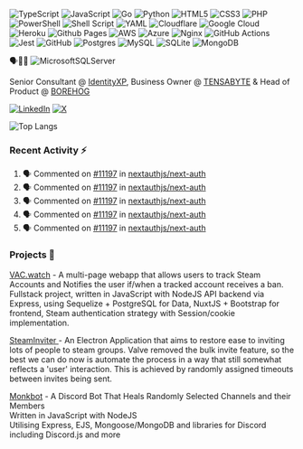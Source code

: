 ![TypeScript](https://img.shields.io/badge/TypeScript-3178C6.svg?style=for-the-badge&logo=TypeScript&logoColor=white)
![JavaScript](https://img.shields.io/badge/javascript-%23323330.svg?style=for-the-badge&logo=javascript&logoColor=%23F7DF1E)
![Go](https://img.shields.io/badge/go-%2300ADD8.svg?style=for-the-badge&logo=go&logoColor=white)
![Python](https://img.shields.io/badge/python-3670A0?style=for-the-badge&logo=python&logoColor=ffdd54)
![HTML5](https://img.shields.io/badge/html5-%23E34F26.svg?style=for-the-badge&logo=html5&logoColor=white)
![CSS3](https://img.shields.io/badge/css3-%231572B6.svg?style=for-the-badge&logo=css3&logoColor=white)
![PHP](https://img.shields.io/badge/php-%23777BB4.svg?style=for-the-badge&logo=php&logoColor=white)
![PowerShell](https://img.shields.io/badge/PowerShell-%235391FE.svg?style=for-the-badge&logo=powershell&logoColor=white)
![Shell Script](https://img.shields.io/badge/shell_script-%23121011.svg?style=for-the-badge&logo=gnu-bash&logoColor=white)
![YAML](https://img.shields.io/badge/yaml-%23ffffff.svg?style=for-the-badge&logo=yaml&logoColor=151515)
![Cloudflare](https://img.shields.io/badge/Cloudflare-F38020?style=for-the-badge&logo=Cloudflare&logoColor=white)
![Google Cloud](https://img.shields.io/badge/GoogleCloud-%234285F4.svg?style=for-the-badge&logo=google-cloud&logoColor=white)
![Heroku](https://img.shields.io/badge/heroku-%23430098.svg?style=for-the-badge&logo=heroku&logoColor=white)
![Github Pages](https://img.shields.io/badge/github%20pages-121013?style=for-the-badge&logo=github&logoColor=white)
![AWS](https://img.shields.io/badge/AWS-%23FF9900.svg?style=for-the-badge&logo=amazon-aws&logoColor=white)
![Azure](https://img.shields.io/badge/azure-%230072C6.svg?style=for-the-badge&logo=microsoftazure&logoColor=white)
![Nginx](https://img.shields.io/badge/nginx-%23009639.svg?style=for-the-badge&logo=nginx&logoColor=white)
![GitHub Actions](https://img.shields.io/badge/github%20actions-%232671E5.svg?style=for-the-badge&logo=githubactions&logoColor=white)
![Jest](https://img.shields.io/badge/-jest-%23C21325?style=for-the-badge&logo=jest&logoColor=white)
![GitHub](https://img.shields.io/badge/github-%23121011.svg?style=for-the-badge&logo=github&logoColor=white)
![Postgres](https://img.shields.io/badge/postgres-%23316192.svg?style=for-the-badge&logo=postgresql&logoColor=white)
![MySQL](https://img.shields.io/badge/mysql-4479A1.svg?style=for-the-badge&logo=mysql&logoColor=white)
![SQLite](https://img.shields.io/badge/sqlite-%2307405e.svg?style=for-the-badge&logo=sqlite&logoColor=white)
![MongoDB](https://img.shields.io/badge/MongoDB-%234ea94b.svg?style=for-the-badge&logo=mongodb&logoColor=white)

🗣️🖕🏼 ![MicrosoftSQLServer](https://img.shields.io/badge/Microsoft%20SQL%20Server-CC2927?style=for-the-badge&logo=microsoft%20sql%20server&logoColor=white)


Senior Consultant @ [IdentityXP](https://identityxp.com), Business Owner @ [TENSABYTE](https://tensabyte.com.au) & Head of Product @ [BOREHOG](https://borehog.net/)

[![LinkedIn](https://img.shields.io/badge/linkedin-%230077B5.svg?style=for-the-badge&logo=linkedin&logoColor=white)](https://www.linkedin.com/in/whats-a-mattr/)
[![X](https://img.shields.io/badge/X-%23000000.svg?style=for-the-badge&logo=X&logoColor=white)](https://x.com/MattasaurusRuss)



![Top Langs](https://github-readme-stats.vercel.app/api/top-langs/?username=Whats-A-MattR&layout=compact&theme=dracula)

### Recent Activity ⚡️
<!--START_SECTION:activity-->
1. 🗣 Commented on [#11197](https://github.com/nextauthjs/next-auth/pull/11197#issuecomment-2410182729) in [nextauthjs/next-auth](https://github.com/nextauthjs/next-auth)
2. 🗣 Commented on [#11197](https://github.com/nextauthjs/next-auth/pull/11197#issuecomment-2395873521) in [nextauthjs/next-auth](https://github.com/nextauthjs/next-auth)
3. 🗣 Commented on [#11197](https://github.com/nextauthjs/next-auth/pull/11197#issuecomment-2392694639) in [nextauthjs/next-auth](https://github.com/nextauthjs/next-auth)
4. 🗣 Commented on [#11197](https://github.com/nextauthjs/next-auth/pull/11197#issuecomment-2368000145) in [nextauthjs/next-auth](https://github.com/nextauthjs/next-auth)
5. 🗣 Commented on [#11197](https://github.com/nextauthjs/next-auth/pull/11197#issuecomment-2345111032) in [nextauthjs/next-auth](https://github.com/nextauthjs/next-auth)
<!--END_SECTION:activity-->

### Projects 🔨

[VAC.watch](https://vac.watch) - A multi-page webapp that allows users to track Steam Accounts and Notifies the user if/when a tracked account receives a ban.
Fullstack project, written in JavaScript with NodeJS
API backend via Express, using Sequelize + PostgreSQL for Data, NuxtJS + Bootstrap for frontend, Steam authentication strategy with Session/cookie implementation. 
    
[SteamInviter ](https://steaminviter.scriptedadventures.net/) - An Electron Application that aims to restore ease to inviting lots of people to steam groups. Valve removed the bulk invite feature, so the best we can do now is automate the process in a way that still somewhat reflects a 'user' interaction. 
This is achieved by randomly assigned timeouts between invites being sent. 
    
[Monkbot](https://discordmonk.com) - A Discord Bot That Heals Randomly Selected Channels and their Members  
Written in JavaScript with NodeJS  
Utilising Express, EJS, Mongoose/MongoDB and libraries for Discord including Discord.js and more



    
<!---
Whats-A-MattR/Whats-A-MattR is a ✨ special ✨ repository because its `README.md` (this file) appears on your GitHub profile.
You can click the Preview link to take a look at your changes.
--->
